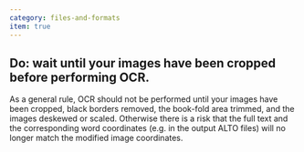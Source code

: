 ```yaml
---
category: files-and-formats
item: true
---
```



## Do: wait until your images have been cropped before performing OCR.
As a general rule, OCR should not be performed until your images have been cropped, black borders removed, the book-fold area trimmed, and the images deskewed or scaled. Otherwise there is a risk that the full text and the corresponding word coordinates (e.g. in the output ALTO files) will no longer match the modified image coordinates.

